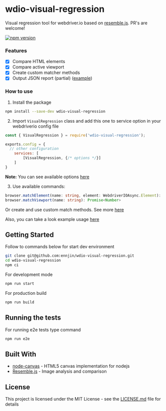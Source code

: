 # wdio-visual-regression
Visual regression tool for webdriver.io based on [resemble.js](https://github.com/rsmbl/Resemble.js). PR's are welcome!

[![npm version](https://badge.fury.io/js/wdio-visual-regression.svg)](https://badge.fury.io/js/wdio-visual-regression)

### Features
- [x] Compare HTML elements
- [x] Compare active viewport
- [x] Create custom matcher methods
- [x] Output JSON report (partial) ([example](docs/REPORT_EXAMPLE.md))

### How to use
1. Install the package
```bash
npm install --save-dev wdio-visual-regression
```
2. Import `VisualRegression` class and add this one to service option in your webdriverio config file
```js
const { VisualRegression } = require('wdio-visual-regression');

exports.config = {
  // other configuration
    services: [
        [VisualRegression, {/* options */}]
    ]
}
```
**Note:** You can see available options [here](docs/OPTIONS.md)

3. Use available commands:
```ts
browser.matchElement(name: string, element: WebdriverIOAsync.Element): Promise<Number>
browser.matchViewport(name: string): Promise<Number>
```

Or create and use custom match methods. See more [here](docs/CUSTOM_MATCHERS.md)

Also, you can take a look example usage [here](e2e/main.e2e-spec.ts)

## Getting Started
Follow to commands below for start dev environment

```bash
git clone git@github.com:ennjin/wdio-visual-regression.git
cd wdio-visual-regression
npm ci
```
For development mode
```bash
npm run start
```
For production build
```bash
npm run build
```

## Running the tests
For running e2e tests type command
```bash
npm run e2e
```

## Built With
* [node-canvas](https://github.com/Automattic/node-canvas) - HTML5 canvas implementation for nodejs
* [Resemble.js](https://github.com/rsmbl/Resemble.js) - Image analysis and comparison

## License
This project is licensed under the MIT License - see the [LICENSE.md](LICENSE) file for details
